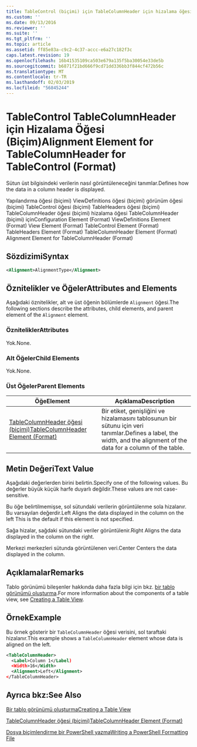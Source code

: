 ```yaml
---
title: TableControl (biçimi) için TableColumnHeader için hizalama öğesi | Microsoft Docs
ms.custom: ''
ms.date: 09/13/2016
ms.reviewer: ''
ms.suite: ''
ms.tgt_pltfrm: ''
ms.topic: article
ms.assetid: ff85e83a-c9c2-4c37-accc-e6a27c182f3c
caps.latest.revision: 19
ms.openlocfilehash: 16b41535109ca503e679a135f5ba30054e33de5b
ms.sourcegitcommit: b6871f21bd666f9cd71dd336bb3f844cf472b56c
ms.translationtype: MT
ms.contentlocale: tr-TR
ms.lasthandoff: 02/03/2019
ms.locfileid: "56845244"
---
```

# <a name="alignment-element-for-tablecolumnheader-for-tablecontrol-format"></a><span data-ttu-id="6364f-102">TableControl TableColumnHeader için Hizalama Öğesi (Biçim)</span><span class="sxs-lookup"><span data-stu-id="6364f-102">Alignment Element for TableColumnHeader for TableControl (Format)</span></span>

<span data-ttu-id="6364f-103">Sütun üst bilgisindeki verilerin nasıl görüntüleneceğini tanımlar.</span><span class="sxs-lookup"><span data-stu-id="6364f-103">Defines how the data in a column header is displayed.</span></span>

<span data-ttu-id="6364f-104">Yapılandırma öğesi (biçimi) ViewDefinitions öğesi (biçimi) görünüm öğesi (biçimi) TableControl öğesi (biçimi) TableHeaders öğesi (biçimi) TableColumnHeader öğesi (biçimi) hizalama öğesi TableColumnHeader (biçimi) için</span><span class="sxs-lookup"><span data-stu-id="6364f-104">Configuration Element (Format) ViewDefinitions Element (Format) View Element (Format) TableControl Element (Format) TableHeaders Element (Format) TableColumnHeader Element (Format) Alignment Element for TableColumnHeader (Format)</span></span>

## <a name="syntax"></a><span data-ttu-id="6364f-105">Sözdizimi</span><span class="sxs-lookup"><span data-stu-id="6364f-105">Syntax</span></span>

```xml
<Alignment>AlignmentType</Alignment>
```

## <a name="attributes-and-elements"></a><span data-ttu-id="6364f-106">Öznitelikler ve Öğeler</span><span class="sxs-lookup"><span data-stu-id="6364f-106">Attributes and Elements</span></span>

<span data-ttu-id="6364f-107">Aşağıdaki öznitelikler, alt ve üst öğenin bölümlerde `Alignment` öğesi.</span><span class="sxs-lookup"><span data-stu-id="6364f-107">The following sections describe the attributes, child elements, and parent element of the `Alignment` element.</span></span>

### <a name="attributes"></a><span data-ttu-id="6364f-108">Öznitelikler</span><span class="sxs-lookup"><span data-stu-id="6364f-108">Attributes</span></span>

<span data-ttu-id="6364f-109">Yok.</span><span class="sxs-lookup"><span data-stu-id="6364f-109">None.</span></span>

### <a name="child-elements"></a><span data-ttu-id="6364f-110">Alt Öğeler</span><span class="sxs-lookup"><span data-stu-id="6364f-110">Child Elements</span></span>

<span data-ttu-id="6364f-111">Yok.</span><span class="sxs-lookup"><span data-stu-id="6364f-111">None.</span></span>

### <a name="parent-elements"></a><span data-ttu-id="6364f-112">Üst Öğeler</span><span class="sxs-lookup"><span data-stu-id="6364f-112">Parent Elements</span></span>

|<span data-ttu-id="6364f-113">Öğe</span><span class="sxs-lookup"><span data-stu-id="6364f-113">Element</span></span>|<span data-ttu-id="6364f-114">Açıklama</span><span class="sxs-lookup"><span data-stu-id="6364f-114">Description</span></span>|
|-------------|-----------------|
|[<span data-ttu-id="6364f-115">TableColumnHeader öğesi (biçimi)</span><span class="sxs-lookup"><span data-stu-id="6364f-115">TableColumnHeader Element (Format)</span></span>](./tablecolumnheader-element-format.md)|<span data-ttu-id="6364f-116">Bir etiket, genişliğini ve hizalamasını tablosunun bir sütunu için veri tanımlar.</span><span class="sxs-lookup"><span data-stu-id="6364f-116">Defines a label, the width, and the alignment of the data for a column of the table.</span></span>|

## <a name="text-value"></a><span data-ttu-id="6364f-117">Metin Değeri</span><span class="sxs-lookup"><span data-stu-id="6364f-117">Text Value</span></span>

<span data-ttu-id="6364f-118">Aşağıdaki değerlerden birini belirtin.</span><span class="sxs-lookup"><span data-stu-id="6364f-118">Specify one of the following values.</span></span> <span data-ttu-id="6364f-119">Bu değerler büyük küçük harfe duyarlı değildir.</span><span class="sxs-lookup"><span data-stu-id="6364f-119">These values are not case-sensitive.</span></span>

<span data-ttu-id="6364f-120">Bu öğe belirtilmemişse, sol sütundaki verilerin görüntülenme sola hizalanır. Bu varsayılan değerdir.</span><span class="sxs-lookup"><span data-stu-id="6364f-120">Left Aligns the data displayed in the column on the left This is the default if this element is not specified.</span></span>

<span data-ttu-id="6364f-121">Sağa hizalar, sağdaki sütundaki veriler görüntülenir.</span><span class="sxs-lookup"><span data-stu-id="6364f-121">Right Aligns the data displayed in the column on the right.</span></span>

<span data-ttu-id="6364f-122">Merkezi merkezleri sütunda görüntülenen veri.</span><span class="sxs-lookup"><span data-stu-id="6364f-122">Center Centers the data displayed in the column.</span></span>

## <a name="remarks"></a><span data-ttu-id="6364f-123">Açıklamalar</span><span class="sxs-lookup"><span data-stu-id="6364f-123">Remarks</span></span>

<span data-ttu-id="6364f-124">Tablo görünümü bileşenler hakkında daha fazla bilgi için bkz. [bir tablo görünümü oluşturma](./creating-a-table-view.md).</span><span class="sxs-lookup"><span data-stu-id="6364f-124">For more information about the components of a table view, see [Creating a Table View](./creating-a-table-view.md).</span></span>

## <a name="example"></a><span data-ttu-id="6364f-125">Örnek</span><span class="sxs-lookup"><span data-stu-id="6364f-125">Example</span></span>

<span data-ttu-id="6364f-126">Bu örnek gösterir bir `TableColumnHeader` öğesi verisini, sol taraftaki hizalanır.</span><span class="sxs-lookup"><span data-stu-id="6364f-126">This example shows a `TableColumnHeader` element whose data is aligned on the left.</span></span>

```xml
<TableColumnHeader>
  <Label>Column 1</Label)
  <Width>16</Width>
  <Alignment>Left</Alignment>
</TableColumnHeader>
```

## <a name="see-also"></a><span data-ttu-id="6364f-127">Ayrıca bkz:</span><span class="sxs-lookup"><span data-stu-id="6364f-127">See Also</span></span>

[<span data-ttu-id="6364f-128">Bir tablo görünümü oluşturma</span><span class="sxs-lookup"><span data-stu-id="6364f-128">Creating a Table View</span></span>](./creating-a-table-view.md)

[<span data-ttu-id="6364f-129">TableColumnHeader öğesi (biçimi)</span><span class="sxs-lookup"><span data-stu-id="6364f-129">TableColumnHeader Element (Format)</span></span>](./tablecolumnheader-element-format.md)

[<span data-ttu-id="6364f-130">Dosya biçimlendirme bir PowerShell yazma</span><span class="sxs-lookup"><span data-stu-id="6364f-130">Writing a PowerShell Formatting File</span></span>](./writing-a-powershell-formatting-file.md)
